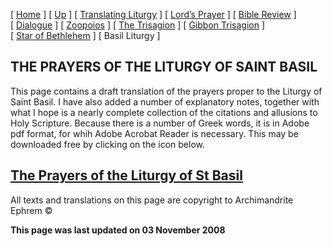 \[ [Home](index.md) \] \[ [Up](obiter_scripta.md) \] \[ [Translating Liturgy](translating_liturgy.md) \] \[ [Lord’s Prayer](lord%27s_prayer.md) \] \[ [Bible Review](bible_review.md) \] \[ [Dialogue](dialogue.md) \] \[ [Zoopoios](zoopoios.md) \] \[ [The Trisagion](the_trisagion.md) \] \[ [Gibbon Trisagion](gibbon_trisagion.md) \] \[ [Star of Bethlehem](Star%20of%20Bethlehem.md) \] \[ Basil Liturgy \]

THE PRAYERS OF THE LITURGY OF SAINT BASIL
-----------------------------------------

This page contains a draft translation of the prayers proper to the Liturgy of Saint Basil. I have also added a number of explanatory notes, together with what I hope is a nearly complete collection of the citations and allusions to Holy Scripture. Because there is a number of Greek words, it is in Adobe pdf format, for whih Adobe Acrobat Reader is necessary. This may be downloaded free by clicking on the icon below.

[The Prayers of the Liturgy of St Basil](Basil%20noted%5B3%5D.pdf)
------------------------------------------------------------------

All texts and translations on this page are copyright to Archimandrite Ephrem ©

**This page was last updated on 03 November 2008**
